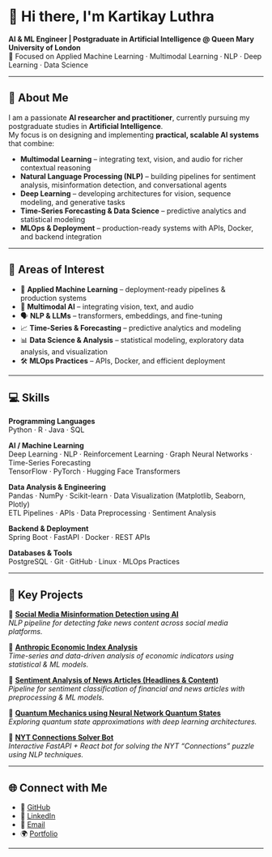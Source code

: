 # 👋 Hi there, I'm Kartikay Luthra  

**AI & ML Engineer | Postgraduate in Artificial Intelligence @ Queen Mary University of London**  
🔭 Focused on Applied Machine Learning · Multimodal Learning · NLP · Deep Learning · Data Science  

---

## 🧠 About Me  
I am a passionate **AI researcher and practitioner**, currently pursuing my postgraduate studies in **Artificial Intelligence**.  
My focus is on designing and implementing **practical, scalable AI systems** that combine:  

- **Multimodal Learning** – integrating text, vision, and audio for richer contextual reasoning  
- **Natural Language Processing (NLP)** – building pipelines for sentiment analysis, misinformation detection, and conversational agents  
- **Deep Learning** – developing architectures for vision, sequence modeling, and generative tasks  
- **Time-Series Forecasting & Data Science** – predictive analytics and statistical modeling  
- **MLOps & Deployment** – production-ready systems with APIs, Docker, and backend integration  

---

## 🚀 Areas of Interest  
- 🤖 **Applied Machine Learning** – deployment-ready pipelines & production systems  
- 🎥 **Multimodal AI** – integrating vision, text, and audio  
- 🗣️ **NLP & LLMs** – transformers, embeddings, and fine-tuning  
- 📈 **Time-Series & Forecasting** – predictive analytics and modeling  
- 📊 **Data Science & Analysis** – statistical modeling, exploratory data analysis, and visualization  
- 🛠️ **MLOps Practices** – APIs, Docker, and efficient deployment  

---

## 💻 Skills  

**Programming Languages**  
Python · R · Java · SQL  

**AI / Machine Learning**  
Deep Learning · NLP · Reinforcement Learning · Graph Neural Networks · Time-Series Forecasting  
TensorFlow · PyTorch · Hugging Face Transformers  

**Data Analysis & Engineering**  
Pandas · NumPy · Scikit-learn · Data Visualization (Matplotlib, Seaborn, Plotly)  
ETL Pipelines · APIs · Data Preprocessing · Sentiment Analysis  

**Backend & Deployment**  
Spring Boot · FastAPI · Docker · REST APIs  

**Databases & Tools**  
PostgreSQL · Git · GitHub · Linux · MLOps Practices  

---

## 📂 Key Projects  

🔹 [**Social Media Misinformation Detection using AI**](https://github.com/kartikxx07/Social-Media-Misinformation-Detection-using-AI)  
*NLP pipeline for detecting fake news content across social media platforms.*  

🔹 [**Anthropic Economic Index Analysis**](https://github.com/kartikxx07/Anthropic-Economic-Index-Analysis)  
*Time-series and data-driven analysis of economic indicators using statistical & ML models.*  

🔹 [**Sentiment Analysis of News Articles (Headlines & Content)**](https://github.com/kartikxx07/Sentiment-Analysis-of-News-Articles-headlines-and-content-)  
*Pipeline for sentiment classification of financial and news articles with preprocessing & ML models.*  

🔹 [**Quantum Mechanics using Neural Network Quantum States**](https://github.com/kartikxx07/Quantum-mechanics-using-Neural-Network-Quantum-States)  
*Exploring quantum state approximations with deep learning architectures.*  

🔹 [**NYT Connections Solver Bot**](https://github.com/kartikxx07/NYT-Connections-Solver-Bot-)  
*Interactive FastAPI + React bot for solving the NYT “Connections” puzzle using NLP techniques.*  

---

## 🌐 Connect with Me  
- 🔗 [GitHub](https://github.com/kartikxx07)  
- 💼 [LinkedIn](https://www.linkedin.com/in/kartikay-luthra-656592229/)  
- 📧 [Email](kartikluthra2020@gmail.com)  
- 🌍 [Portfolio](https://kartikayluthra.vercel.app/)  

---


